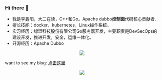 ### Hi there 👋


- 我是李鑫阳，大二在读，C++和Go。Apache dubbo**控制面**代码核心贡献者. 
- 擅长技能：docker，kubernetes，Linux操作系统。
- 实习经历：绿盟科技股份有限公司Go服务器开发，主要职责是DevSecOps的建设开发，推进开发，安全，运维一体化。
- 开源经历：Apache Dubbo

 
 <div align="center"> <img src="https://stats.justsong.cn/api/csdn?id=qq_61039408"> </div>

want to see my blog: <a href="https://blog.csdn.net/qq_61039408" title="点击这里">点击这里</a>


<div align="center"> <img src="https://github-readme-stats.vercel.app/api?username=sjmshsh"> </div>

<!--
**sjmshsh/sjmshsh** is a ✨ _special_ ✨ repository because its `README.md` (this file) appears on your GitHub profile.

Here are some ideas to get you started:

- 🔭 I’m currently working on ...
- 🌱 I’m currently learning ...
- 👯 I’m looking to collaborate on ...
- 🤔 I’m looking for help with ...
- 💬 Ask me about ...
- 📫 How to reach me: ...
- 😄 Pronouns: ...
- ⚡ Fun fact: ...
-->
